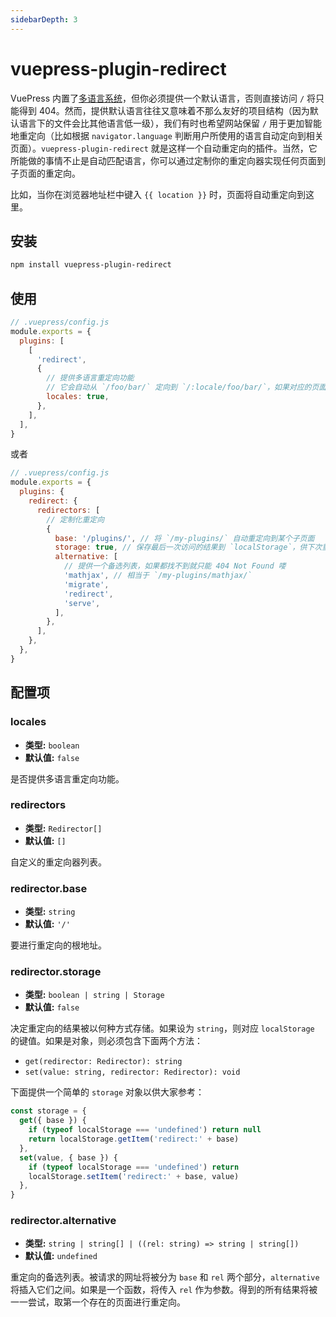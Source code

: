 ```yaml
---
sidebarDepth: 3
---
```


# vuepress-plugin-redirect <GitHubLink repo="vuepress/vuepress-plugin-redirect"/>

VuePress 内置了[多语言系统](https://v1.vuepress.vuejs.org/zh/guide/i18n.html)，但你必须提供一个默认语言，否则直接访问 `/` 将只能得到 404。然而，提供默认语言往往又意味着不那么友好的项目结构（因为默认语言下的文件会比其他语言低一级），我们有时也希望网站保留 `/` 用于更加智能地重定向（比如根据 `navigator.language` 判断用户所使用的语言自动定向到相关页面）。`vuepress-plugin-redirect` 就是这样一个自动重定向的插件。当然，它所能做的事情不止是自动匹配语言，你可以通过定制你的重定向器实现任何页面到子页面的重定向。

<ClientOnly>
  <p>比如，当你在浏览器地址栏中键入 <a :href="location"><code>{{ location }}</code></a> 时，页面将自动重定向到这里。</p>
</ClientOnly>

<script>
export default {
  data: () => ({
    location: '',
  }),
  mounted () {
    this.location = location
      .toString()
      .replace(this.$localePath, '/')
      .replace(/#.*/, '')
  },
}
</script>

## 安装

```sh
npm install vuepress-plugin-redirect
```

## 使用

```js
// .vuepress/config.js
module.exports = {
  plugins: [
    [
      'redirect',
      {
        // 提供多语言重定向功能
        // 它会自动从 `/foo/bar/` 定向到 `/:locale/foo/bar/`，如果对应的页面存在
        locales: true,
      },
    ],
  ],
}
```

或者

```js
// .vuepress/config.js
module.exports = {
  plugins: {
    redirect: {
      redirectors: [
        // 定制化重定向
        {
          base: '/plugins/', // 将 `/my-plugins/` 自动重定向到某个子页面
          storage: true, // 保存最后一次访问的结果到 `localStorage`，供下次重定向使用
          alternative: [
            // 提供一个备选列表，如果都找不到就只能 404 Not Found 喽
            'mathjax', // 相当于 `/my-plugins/mathjax/`
            'migrate',
            'redirect',
            'serve',
          ],
        },
      ],
    },
  },
}
```

## 配置项

### locales

- **类型:** `boolean`
- **默认值:** `false`

是否提供多语言重定向功能。

### redirectors

- **类型:** `Redirector[]`
- **默认值:** `[]`

自定义的重定向器列表。

### redirector.base

- **类型:** `string`
- **默认值:** `'/'`

要进行重定向的根地址。

### redirector.storage

- **类型:** `boolean | string | Storage`
- **默认值:** `false`

决定重定向的结果被以何种方式存储。如果设为 `string`，则对应 `localStorage` 的键值。如果是对象，则必须包含下面两个方法：

- `get(redirector: Redirector): string`
- `set(value: string, redirector: Redirector): void`

下面提供一个简单的 `storage` 对象以供大家参考：

```js
const storage = {
  get({ base }) {
    if (typeof localStorage === 'undefined') return null
    return localStorage.getItem('redirect:' + base)
  },
  set(value, { base }) {
    if (typeof localStorage === 'undefined') return
    localStorage.setItem('redirect:' + base, value)
  },
}
```

### redirector.alternative

- **类型:** `string | string[] | ((rel: string) => string | string[])`
- **默认值:** `undefined`

重定向的备选列表。被请求的网址将被分为 `base` 和 `rel` 两个部分，`alternative` 将插入它们之间。如果是一个函数，将传入 `rel` 作为参数。得到的所有结果将被一一尝试，取第一个存在的页面进行重定向。
